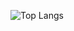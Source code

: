 ![Top Langs](https://github-readme-stats.vercel.app/api/top-langs/?username=ovti&hide_progress=true&hide=twig,html)
